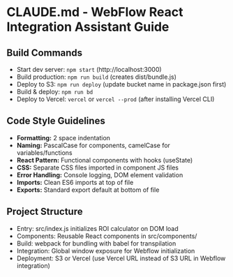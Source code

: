 # CLAUDE.md - WebFlow React Integration Assistant Guide

## Build Commands
- Start dev server: `npm start` (http://localhost:3000)
- Build production: `npm run build` (creates dist/bundle.js)
- Deploy to S3: `npm run deploy` (update bucket name in package.json first)
- Build & deploy: `npm run bd`
- Deploy to Vercel: `vercel` or `vercel --prod` (after installing Vercel CLI)

## Code Style Guidelines
- **Formatting:** 2 space indentation
- **Naming:** PascalCase for components, camelCase for variables/functions
- **React Pattern:** Functional components with hooks (useState)
- **CSS:** Separate CSS files imported in component JS files
- **Error Handling:** Console logging, DOM element validation
- **Imports:** Clean ES6 imports at top of file
- **Exports:** Standard export default at bottom of file

## Project Structure
- Entry: src/index.js initializes ROI calculator on DOM load
- Components: Reusable React components in src/components/
- Build: webpack for bundling with babel for transpilation
- Integration: Global window exposure for Webflow initialization
- Deployment: S3 or Vercel (use Vercel URL instead of S3 URL in Webflow integration)